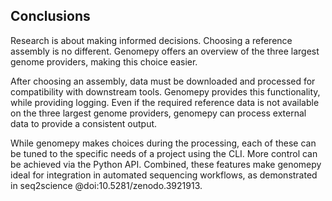## Conclusions
Research is about making informed decisions.
Choosing a reference assembly is no different.
Genomepy offers an overview of the three largest genome providers, making this choice easier.

After choosing an assembly, data must be downloaded and processed for compatibility with downstream tools.
Genomepy provides this functionality, while providing logging.
Even if the required reference data is not available on the three largest genome providers, genomepy can process external data to provide a consistent output.

While genomepy makes choices during the processing, each of these can be tuned to the specific needs of a project using the CLI.
More control can be achieved via the Python API.
Combined, these features make genomepy ideal for integration in automated sequencing workflows, as demonstrated in seq2science @doi:10.5281/zenodo.3921913.
